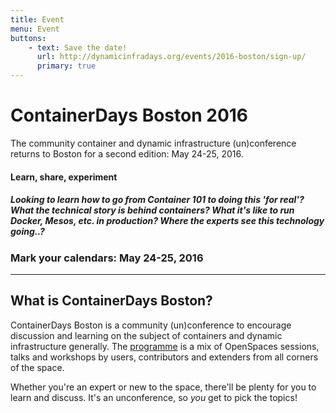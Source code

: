 ```yaml
---
title: Event
menu: Event
buttons:
    - text: Save the date!
      url: http://dynamicinfradays.org/events/2016-boston/sign-up/
      primary: true
---
```


# ContainerDays Boston 2016

The community container and dynamic infrastructure (un)conference returns to Boston for a second edition: May 24-25, 2016.

#### Learn, share, experiment

##### Looking to learn how to go from Container 101 to doing this 'for real'? What the technical story is behind containers? What it's like to run Docker, Mesos, etc. in production? Where the experts see this technology going..?

### Mark your calendars: **May 24-25, 2016**

----

## What is ContainerDays Boston?

ContainerDays Boston is a community (un)conference to encourage discussion and learning on the subject of containers and dynamic infrastructure generally. The [programme](#programme) is a mix of OpenSpaces sessions, talks and workshops by users, contributors and extenders from all corners of the space.

Whether you're an expert or new to the space, there'll be plenty for you to learn and discuss. It's an unconference, so _you_ get to pick the topics!
